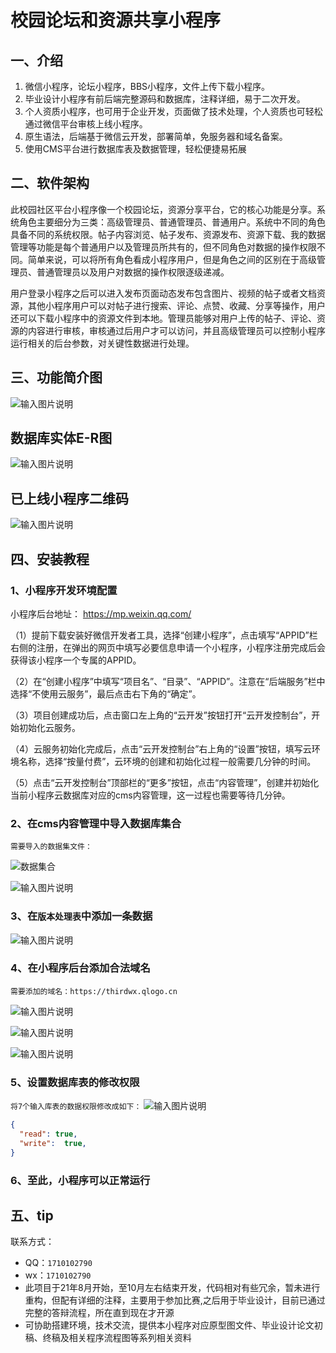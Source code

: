 # 校园论坛和资源共享小程序

## 一、介绍
1. 微信小程序，论坛小程序，BBS小程序，文件上传下载小程序。
2. 毕业设计小程序有前后端完整源码和数据库，注释详细，易于二次开发。
3. 个人资质小程序，也可用于企业开发，页面做了技术处理，个人资质也可轻松通过微信平台审核上线小程序。
4. 原生语法，后端基于微信云开发，部署简单，免服务器和域名备案。
5. 使用CMS平台进行数据库表及数据管理，轻松便捷易拓展

## 二、软件架构
此校园社区平台小程序像一个校园论坛，资源分享平台，它的核心功能是分享。系统角色主要细分为三类：高级管理员、普通管理员、普通用户。系统中不同的角色具备不同的系统权限。帖子内容浏览、帖子发布、资源发布、资源下载、我的数据管理等功能是每个普通用户以及管理员所共有的，但不同角色对数据的操作权限不同。简单来说，可以将所有角色看成小程序用户，但是角色之间的区别在于高级管理员、普通管理员以及用户对数据的操作权限逐级递减。

用户登录小程序之后可以进入发布页面动态发布包含图片、视频的帖子或者文档资源，其他小程序用户可以对帖子进行搜索、评论、点赞、收藏、分享等操作，用户还可以下载小程序中的资源文件到本地。管理员能够对用户上传的帖子、评论、资源的内容进行审核，审核通过后用户才可以访问，并且高级管理员可以控制小程序运行相关的后台参数，对关键性数据进行处理。

## 三、功能简介图

![输入图片说明](uploadReadmeImage/202206020114253.gif)

## 数据库实体E-R图
![输入图片说明](uploadReadmeImage/202206020114333.gif)

## 已上线小程序二维码
![输入图片说明](uploadReadmeImage/gh_39da1a50363a_258.jpg)

## 四、安装教程
### 1、小程序开发环境配置
小程序后台地址： https://mp.weixin.qq.com/

（1）提前下载安装好微信开发者工具，选择“创建小程序”，点击填写“APPID”栏右侧的注册，在弹出的网页中填写必要信息申请一个小程序，小程序注册完成后会获得该小程序一个专属的APPID。

（2）在“创建小程序”中填写“项目名”、“目录”、“APPID”。注意在“后端服务”栏中选择“不使用云服务”，最后点击右下角的“确定”。

（3）项目创建成功后，点击窗口左上角的“云开发”按钮打开“云开发控制台”，开始初始化云服务。

（4）云服务初始化完成后，点击“云开发控制台”右上角的“设置”按钮，填写云环境名称，选择“按量付费”，云环境的创建和初始化过程一般需要几分钟的时间。

（5）点击“云开发控制台”顶部栏的“更多”按钮，点击“内容管理”，创建并初始化当前小程序云数据库对应的cms内容管理，这一过程也需要等待几分钟。

### 2、在cms内容管理中导入数据库集合
`需要导入的数据集文件：`

![数据集合](uploadReadmeImage/sql_JSON.png)

![输入图片说明](uploadReadmeImage/20220611223658.png)
### 3、在`版本处理表`中添加一条数据
![输入图片说明](uploadReadmeImage/20220611224024.png)
### 4、在小程序后台添加合法域名

`需要添加的域名：https://thirdwx.qlogo.cn`

![输入图片说明](uploadReadmeImage/20220611224554.jpg)

![输入图片说明](uploadReadmeImage/20220611224710.png)

![输入图片说明](uploadReadmeImage/20220611224252.jpg)
### 5、设置数据库表的修改权限
`将7个输入库表的数据权限修改成如下：`
![输入图片说明](uploadReadmeImage/20220611224918.png)
```json
{
  "read": true,
  "write":  true,
}
```
### 6、至此，小程序可以正常运行
## 五、tip
联系方式：
*   QQ：`1710102790`
*   wx：`1710102790`
*   此项目于21年8月开始，至10月左右结束开发，代码相对有些冗余，暂未进行重构，但配有详细的注释，主要用于参加比赛,之后用于毕业设计，目前已通过完整的答辩流程，所在直到现在才开源
*   可协助搭建环境，技术交流，提供本小程序对应原型图文件、毕业设计论文初稿、终稿及相关程序流程图等系列相关资料
